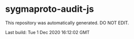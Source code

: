 # sygmaproto-audit-js
This repository was automatically generated. DO NOT EDIT. 

Last build: Tue  1 Dec 2020 16:12:02 GMT

